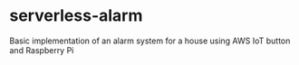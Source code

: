 # serverless-alarm
Basic implementation of an alarm system for a house using AWS IoT button and Raspberry Pi

